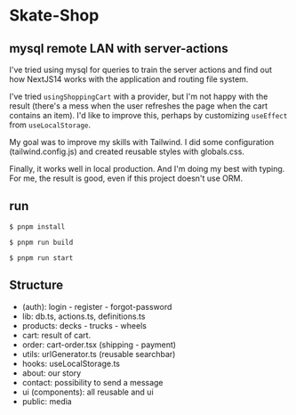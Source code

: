 # Skate-Shop

## mysql remote LAN with server-actions


I've tried using mysql for queries to train the server actions and find out how NextJS14 works with the application and routing file system.


I've tried `usingShoppingCart` with a provider, but I'm not happy with the result (there's a mess when the user refreshes the page when the cart contains an item). I'd like to improve this, perhaps by customizing `useEffect` from `useLocalStorage`.


My goal was to improve my skills with Tailwind. I did some configuration (tailwind.config.js) and created reusable styles with globals.css.


Finally, it works well in local production. And I'm doing my best with typing. For me, the result is good, even if this project doesn't use ORM.

## run

`$ pnpm install`

`$ pnpm run build`

`$ pnpm run start`

## Structure

- (auth): login - register - forgot-password
- lib: db.ts, actions.ts, definitions.ts
- products: decks - trucks - wheels
- cart: result of cart.
- order: cart-order.tsx (shipping - payment)
- utils: urlGenerator.ts (reusable searchbar)
- hooks: useLocalStorage.ts
- about: our story
- contact: possibility to send a message
- ui (components): all reusable and ui
- public: media